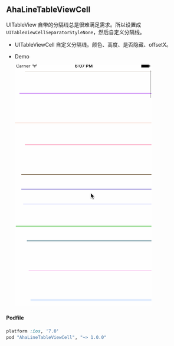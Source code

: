 ## AhaLineTableViewCell

UITableView 自带的分隔线总是很难满足需求。所以设置成`UITableViewCellSeparatorStyleNone`，然后自定义分隔线。

* UITableViewCell 自定义分隔线。颜色、高度、是否隐藏、offsetX。

* Demo

   ![](demo.gif)
   

#### Podfile

```ruby
platform :ios, '7.0'
pod "AhaLineTableViewCell", "~> 1.0.0"
```